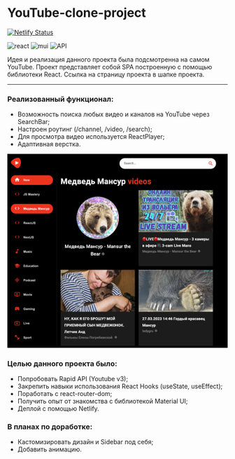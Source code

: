 <h1>YouTube-clone-project</h1>


[![Netlify Status](https://api.netlify.com/api/v1/badges/fb31874a-058d-4758-a896-8aee2217183d/deploy-status)](https://app.netlify.com/sites/romansyoutube/deploys)

![react](https://img.shields.io/badge/React-F5F5F5?style=for-the-badge&logo=React&logoColor=#61DAFB)
![mui](https://img.shields.io/badge/Mui-F5F5F5?style=for-the-badge&logo=Mui&logoColor=#61DAFB)
![API](https://img.shields.io/badge/Rapidapi-F5F5F5?style=for-the-badge&logo=rapid&logoColor=#61DAFB)


Идея и реализация данного проекта была подсмотренна на самом YouTube.
Проект представляет собой SPA построенную с помощью библиотеки React. 
Ссылка на страницу проекта в шапке проекта.
___

### Реализованный функционал:
+ Возможность поиска любых видео и каналов на YouTube через SearchBar;
+ Настроен роутинг (/channel, /video, /search);
+ Для просмотра видео используется ReactPlayer;
+ Адаптивная верстка.

<img src='./screen_readme.png'>

### Целью данного проекта было:
+ Попробовать Rapid API (Youtube v3);
+ Закрепить навыки использования React Hooks (useState, useEffect);
+ Поработать с react-router-dom;
+ Получить опыт от знакомства с библиотекой Material UI;
+ Деплой с помощью Netlify.

### В планах по доработке:
+ Кастомизировать дизайн и Sidebar под себя;
+ Добавить анимацию.
